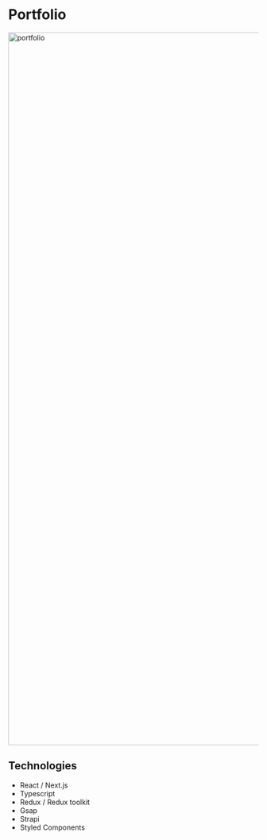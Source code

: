 # Portfolio
<img width="1435" alt="portfolio" src="https://user-images.githubusercontent.com/55184773/220025612-afb98786-295c-42e9-a8b1-78c2caf5701d.png">


## Technologies
- React / Next.js
- Typescript
- Redux / Redux toolkit
- Gsap
- Strapi
- Styled Components
